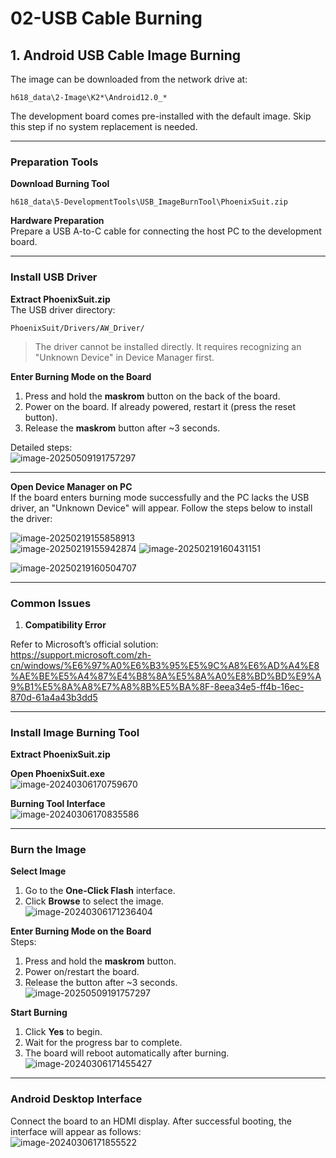 # 02-USB Cable Burning

## 1. Android USB Cable Image Burning

The image can be downloaded from the network drive at:  
``` 
h618_data\2-Image\K2*\Android12.0_* 
```

The development board comes pre-installed with the default image. Skip this step if no system replacement is needed.  

---

### Preparation Tools  

**Download Burning Tool**  
``` 
h618_data\5-DevelopmentTools\USB_ImageBurnTool\PhoenixSuit.zip 
```

**Hardware Preparation**  
Prepare a USB A-to-C cable for connecting the host PC to the development board.  

---

### Install USB Driver  

**Extract PhoenixSuit.zip**  
The USB driver directory:  
``` 
PhoenixSuit/Drivers/AW_Driver/ 
```

> The driver cannot be installed directly. It requires recognizing an "Unknown Device" in Device Manager first.  

**Enter Burning Mode on the Board**  
1. Press and hold the **maskrom** button on the back of the board.  
2. Power on the board. If already powered, restart it (press the reset button).  
3. Release the **maskrom** button after ~3 seconds.  

Detailed steps:  
![image-20250509191757297](http://tanzhtanzh.oss-cn-shenzhen.aliyuncs.com/img/image-20250509191757297.png)  

---

**Open Device Manager on PC**  
If the board enters burning mode successfully and the PC lacks the USB driver, an "Unknown Device" will appear. Follow the steps below to install the driver:  

![image-20250219155858913](http://tanzhtanzh.oss-cn-shenzhen.aliyuncs.com/img/image-20250219155858913.png)  
![image-20250219155942874](http://tanzhtanzh.oss-cn-shenzhen.aliyuncs.com/img/image-20250219155942874.png) 
 ![image-20250219160431151](http://tanzhtanzh.oss-cn-shenzhen.aliyuncs.com/img/image-20250219160431151.png)

![image-20250219160504707](http://tanzhtanzh.oss-cn-shenzhen.aliyuncs.com/img/image-20250219160504707.png)

---

### Common Issues  

1. **Compatibility Error**   

Refer to Microsoft’s official solution:  
https://support.microsoft.com/zh-cn/windows/%E6%97%A0%E6%B3%95%E5%9C%A8%E6%AD%A4%E8%AE%BE%E5%A4%87%E4%B8%8A%E5%8A%A0%E8%BD%BD%E9%A9%B1%E5%8A%A8%E7%A8%8B%E5%BA%8F-8eea34e5-ff4b-16ec-870d-61a4a43b3dd5  

  

---

### Install Image Burning Tool  

**Extract PhoenixSuit.zip**  

**Open PhoenixSuit.exe**  
![image-20240306170759670](http://tanzhtanzh.oss-cn-shenzhen.aliyuncs.com/img/image-20240306170759670.png)  

**Burning Tool Interface**  
![image-20240306170835586](http://tanzhtanzh.oss-cn-shenzhen.aliyuncs.com/img/image-20240306170835586.png)  

---

### Burn the Image  

**Select Image**  
1. Go to the **One-Click Flash** interface.  
2. Click **Browse** to select the image.  
![image-20240306171236404](http://tanzhtanzh.oss-cn-shenzhen.aliyuncs.com/img/image-20240306171236404.png)  

**Enter Burning Mode on the Board**  
Steps:  
1. Press and hold the **maskrom** button.  
2. Power on/restart the board.  
3. Release the button after ~3 seconds.  
![image-20250509191757297](http://tanzhtanzh.oss-cn-shenzhen.aliyuncs.com/img/image-20250509191757297.png)  

**Start Burning**  
1. Click **Yes** to begin.  
2. Wait for the progress bar to complete.  
3. The board will reboot automatically after burning.  
![image-20240306171455427](http://tanzhtanzh.oss-cn-shenzhen.aliyuncs.com/img/image-20240306171455427.png)  

---

### Android Desktop Interface  

Connect the board to an HDMI display. After successful booting, the interface will appear as follows:  
![image-20240306171855522](http://tanzhtanzh.oss-cn-shenzhen.aliyuncs.com/img/image-20240306171855522.png)